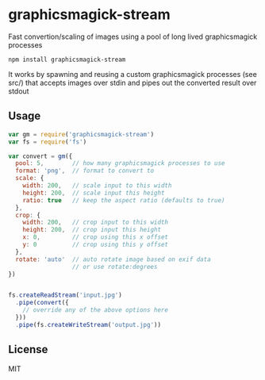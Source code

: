 # graphicsmagick-stream

Fast convertion/scaling of images using a pool of long lived graphicsmagick processes

```
npm install graphicsmagick-stream
```

It works by spawning and reusing a custom graphicsmagick processes (see src/) that
accepts images over stdin and pipes out the converted result over stdout

## Usage

``` js
var gm = require('graphicsmagick-stream')
var fs = require('fs')

var convert = gm({
  pool: 5,        // how many graphicsmagick processes to use
  format: 'png',  // format to convert to
  scale: {
    width: 200,   // scale input to this width
    height: 200,  // scale input this height
    ratio: true   // keep the aspect ratio (defaults to true)
  },
  crop: {
    width: 200,   // crop input to this width
    height: 200,  // crop input this height
    x: 0,         // crop using this x offset
    y: 0          // crop using this y offset
  },
  rotate: 'auto'  // auto rotate image based on exif data
                  // or use rotate:degrees
})


fs.createReadStream('input.jpg')
  .pipe(convert({
    // override any of the above options here
  }))
  .pipe(fs.createWriteStream('output.jpg'))
```

## License

MIT